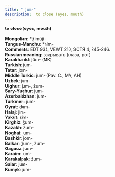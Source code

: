 ```yaml
---
title: " jum-"
description:  to close (eyes, mouth)
---
```

<strong> to close (eyes, mouth)</strong><br><br>
<strong>Mongolian</strong>:  *ǯimüji-<br>
<strong>Tungus-Manchu</strong>:  *ńim-<br>
<strong>Comments</strong>:  EDT 934, VEWT 210, ЭСТЯ 4, 245-246.<br>
<strong>Russian meaning</strong>:  закрывать (глаза, рот)<br>
<strong>Karakhanid</strong>:  jüm- (MK)<br>
<strong>Turkish</strong>:  jum-<br>
<strong>Tatar</strong>:  jom-<br>
<strong>Middle Turkic</strong>:  jum- (Pav. C., MA, AH)<br>
<strong>Uzbek</strong>:  jum-<br>
<strong>Uighur</strong>:  jum-, žum-<br>
<strong>Sary-Yughur</strong>:  jum-<br>
<strong>Azerbaidzhan</strong>:  jum-<br>
<strong>Turkmen</strong>:  jum-<br>
<strong>Oyrat</strong>:  d́um-<br>
<strong>Halaj</strong>:  jim-<br>
<strong>Yakut</strong>:  sim-<br>
<strong>Kirghiz</strong>:  ǯum-<br>
<strong>Kazakh</strong>:  žum-<br>
<strong>Noghai</strong>:  jum-<br>
<strong>Bashkir</strong>:  jom-<br>
<strong>Balkar</strong>:  ǯum-, žum-<br>
<strong>Gagauz</strong>:  jum-<br>
<strong>Karaim</strong>:  jum-<br>
<strong>Karakalpak</strong>:  žum-<br>
<strong>Salar</strong>:  jum-<br>
<strong>Kumyk</strong>:  jum-<br>


